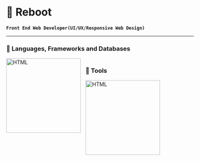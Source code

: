 # 🤖 Reboot

**`Front End Web Developer(UI/UX/Responsive Web Design)`**

---

### 🧰 Languages, Frameworks and Databases

<img align="left" alt="HTML" width="200px" style="padding-right:10px;" src="https://skillicons.dev/icons?i=html,css,js,bootstrap,react,nodejs,nextjs,tailwind,sass,cs,dotnet,mongodb" />

#

### 🧰 Tools

<img align="left" alt="HTML" width="200px" style="padding-right:10px;" src="https://skillicons.dev/icons?i=git,github,linux,docker,postman,vite,wasm,powershell,ps" />
